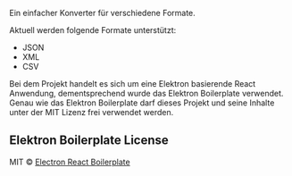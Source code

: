 Ein einfacher Konverter für verschiedene Formate.

Aktuell werden folgende Formate unterstützt:
- JSON
- XML
- CSV

Bei dem Projekt handelt es sich um eine Elektron basierende React Anwendung, dementsprechend wurde das Elektron Boilerplate verwendet.
Genau wie das Elektron Boilerplate darf dieses Projekt und seine Inhalte unter der MIT Lizenz frei verwendet werden.


## Elektron Boilerplate License
MIT © [Electron React Boilerplate](https://github.com/electron-react-boilerplate)
